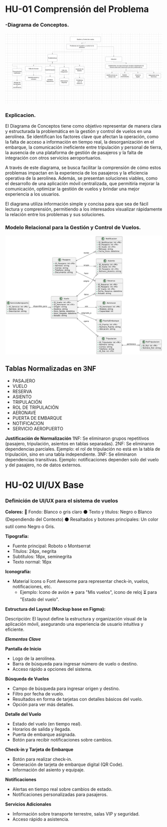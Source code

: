 # HU-01 Comprensión del Problema

### -Diagrama de Conceptos.
![Diagrama de Conceptos](/Imagenes/DiagramaConceptos.png)
### Explicacion.
El Diagrama de Conceptos tiene como objetivo representar de manera clara y estructurada la problemática en la gestión y control de vuelos en una aerolínea. Se identifican los factores clave que afectan la operación, como la falta de acceso a información en tiempo real, la desorganización en el embarque, la comunicación ineficiente entre tripulación y personal de tierra, la ausencia de una plataforma de gestión de pasajeros y la falta de integración con otros servicios aeroportuarios. 

A través de este diagrama, se busca facilitar la comprensión de cómo estos problemas impactan en la experiencia de los pasajeros y la eficiencia operativa de la aerolínea. Además, se presentan soluciones viables, como el desarrollo de una aplicación móvil centralizada, que permitiría mejorar la comunicación, optimizar la gestión de vuelos y brindar una mejor experiencia a los usuarios. 

El diagrama utiliza información simple y concisa para que sea de fácil lectura y comprensión, permitiendo a los interesados visualizar rápidamente la relación entre los problemas y sus soluciones. 

### Modelo Relacional para la Gestión y Control de Vuelos.

![Diagrama de MR](/Imagenes/ModeloRelacion.png)

## Tablas Normalizadas en 3NF
- PASAJERO
- VUELO
- RESERVA
- ASIENTO
- TRIPULACIÓN
- ROL DE TRIPULACIÓN
- AERONAVE
- PUERTA DE EMBARQUE
- NOTIFICACION
- SERVICIO AEROPUERTO

**Justificación de Normalización**
1NF: Se eliminaron grupos repetitivos (pasajero, tripulación, asientos en tablas separadas).
2NF: Se eliminaron dependencias parciales. Ejemplo: el rol de tripulación no está en la tabla de tripulación, sino en una tabla independiente.
3NF: Se eliminaron dependencias transitivas. Ejemplo: notificaciones dependen solo del vuelo y del pasajero, no de datos externos.

# HU-02 UI/UX Base

### Definición de UI/UX para el sistema de vuelos

**Colores:**
🔳 Fondo: Blanco o gris claro
⚫ Texto y títulos: Negro o Blanco (Dependiendo del Contexto)
⚫ Resaltados y botones principales: Un color sutil como Negro o Gris.


**Tipografía:**
- Fuente principal: Roboto o Montserrat
- Títulos: 24px, negrita
- Subtítulos: 18px, seminegrita
- Texto normal: 16px

**Iconografía:**
- Material Icons o Font Awesome para representar check-in, vuelos, notificaciones, etc.
    - Ejemplo: Icono de avión ✈️ para "Mis vuelos", icono de reloj ⏳ para "Estado del vuelo".

**Estructura del Layout (Mockup base en Figma):**

Descripción:
El layout define la estructura y organización visual de la aplicación móvil, asegurando una experiencia de usuario intuitiva y eficiente.

***Elementos Clave***

**Pantalla de Inicio**
- Logo de la aerolínea.
- Barra de búsqueda para ingresar número de vuelo o destino.
- Acceso rápido a opciones del sistema.


**Búsqueda de Vuelos**
- Campo de búsqueda para ingresar origen y destino.
- Filtro por fecha de vuelo.
- Resultados en forma de tarjetas con detalles básicos del vuelo.
- Opción para ver más detalles.

**Detalle del Vuelo**
- Estado del vuelo (en tiempo real).
- Horarios de salida y llegada.
- Puerta de embarque asignada.
- Botón para recibir notificaciones sobre cambios.

**Check-in y Tarjeta de Embarque**
- Botón para realizar check-in.
- Generación de tarjeta de embarque digital (QR Code).
- Información del asiento y equipaje.

**Notificaciones**
- Alertas en tiempo real sobre cambios de estado.
- Notificaciones personalizadas para pasajeros.

**Servicios Adicionales**
- Información sobre transporte terrestre, salas VIP y seguridad.
- Acceso rápido a asistencia.
